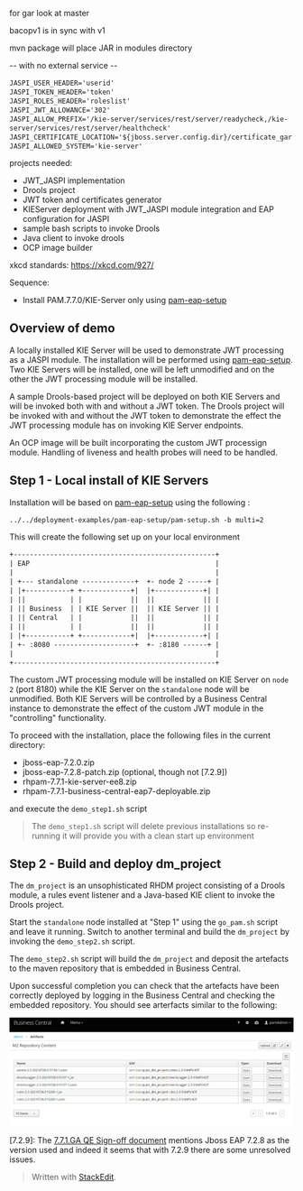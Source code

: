 

for gar look at master

bacopv1 is in sync with v1

mvn package will place JAR in modules directory

-- with no external service -- 

```
JASPI_USER_HEADER='userid'
JASPI_TOKEN_HEADER='token'
JASPI_ROLES_HEADER='roleslist'
JASPI_JWT_ALLOWANCE='302'
JASPI_ALLOW_PREFIX='/kie-server/services/rest/server/readycheck,/kie-server/services/rest/server/healthcheck'
JASPI_CERTIFICATE_LOCATION='${jboss.server.config.dir}/certificate_gar.pem'
JASPI_ALLOWED_SYSTEM='kie-server'
```

projects needed:
- JWT_JASPI implementation
- Drools project
- JWT token and certificates generator
- KIEServer deployment with JWT_JASPI module integration and EAP configuration for JASPI
- sample bash scripts to invoke Drools
- Java client to invoke drools
- OCP image builder

xkcd standards: https://xkcd.com/927/

Sequence:

- Install PAM.7.7.0/KIE-Server only using [pam-eap-setup](https://github.com/redhat-cop/businessautomation-cop/tree/master/deployment-examples/pam-eap-setup)


## Overview of demo

A locally installed KIE Server will be used to demonstrate JWT processing as a JASPI module.
The installation will be performed using [pam-eap-setup](https://github.com/redhat-cop/businessautomation-cop/tree/master/deployment-examples/pam-eap-setup). Two KIE Servers will be installed, one will be left unmodified and on the other the JWT processing module will be installed.

A sample Drools-based project will be deployed on both KIE Servers and will be invoked both with and without a JWT token.
The Drools project will be invoked with and without the JWT token to demonstrate the effect the JWT processing module has on invoking KIE Server endpoints.

An OCP image will be built incorporating the custom JWT processign module. Handling of liveness and health probes will need to be handled.


## Step 1 - Local install of KIE Servers

Installation will be based on [pam-eap-setup](https://github.com/redhat-cop/businessautomation-cop/tree/master/deployment-examples/pam-eap-setup) using the following :

```
../../deployment-examples/pam-eap-setup/pam-setup.sh -b multi=2
```

This will create the following set up on your local environment

```
+--------------------------------------------------+
| EAP                                              |
|                                                  |
| +--- standalone -------------+  +- node 2 -----+ |
| |+-----------+ +------------+|  |+------------+| |
| ||           | |            ||  ||            || |
| || Business  | | KIE Server ||  || KIE Server || |
| || Central   | |            ||  ||            || |
| ||           | |            ||  ||            || |
| |+-----------+ +------------+|  |+------------+| |
| +- :8080 --------------------+  +- :8180 ------+ |
|                                                  |
+--------------------------------------------------+
```

The custom JWT processing module will be installed on KIE Server on `node 2` (port 8180) while the KIE Server on the `standalone` node will be unmodified. Both KIE Servers will be controlled by a Business Central instance to demonstrate the effect of the custom JWT module in the "controlling" functionality.

To proceed with the installation, place the following files in the current directory:

- jboss-eap-7.2.0.zip
- jboss-eap-7.2.8-patch.zip (optional, though not [7.2.9])
- rhpam-7.7.1-kie-server-ee8.zip
- rhpam-7.7.1-business-central-eap7-deployable.zip


and execute the `demo_step1.sh` script
> The `demo_step1.sh` script will delete previous installations so re-running it will provide you with a clean start up environment

## Step 2 - Build and deploy dm_project

The `dm_project` is an unsophisticated RHDM project consisting of a Drools module, a rules event listener and a Java-based KIE client to invoke the Drools project.

Start the `standalone` node installed at "Step 1" using the `go_pam.sh` script and leave it running. Switch to another terminal and build the `dm_project` by invoking the `demo_step2.sh` script.

The `demo_step2.sh` script will build the `dm_project` and deposit the artefacts to the maven repository that is embedded in Business Central.

Upon successful completion you can check that the artefacts have been correctly deployed by logging in the Business Central and checking the embedded repository. You should see arterfacts similar to the following:

![]( images/bc_maven_repo_dm_project.png)

[7.2.9]: The [7.7.1.GA QE Sign-off document](https://source.redhat.com/groups/public/baqe/mojo_migrated/red_hat_business_automation_771ga_qe_sign_off) mentions Jboss EAP 7.2.8 as the version used and indeed it seems that with 7.2.9 there are some unresolved issues.

> Written with [StackEdit](https://stackedit.io/).

